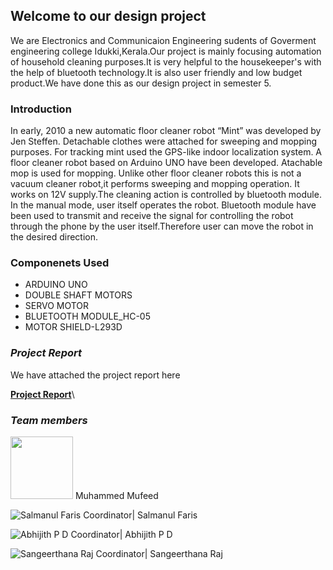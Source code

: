## Welcome to our design project
We are Electronics and Communicaion Engineering sudents of Goverment engineering college Idukki,Kerala.Our project is mainly focusing automation of household cleaning purposes.It is very helpful to the housekeeper's with the help of bluetooth technology.It is also user friendly and low budget product.We have done this as our design project in semester 5.

### Introduction

In early, 2010 a new automatic floor cleaner robot “Mint” was developed by Jen 
Steffen. Detachable clothes were attached for sweeping and mopping purposes. For 
tracking mint used the GPS-like indoor localization system.
A floor cleaner robot based on Arduino UNO have been developed. Atachable mop 
is used for mopping. Unlike other floor cleaner robots this is not a vacuum cleaner robot,it 
performs sweeping and mopping operation. It works on 12V supply.The cleaning action is 
controlled by bluetooth module.
In the manual mode, user itself operates the robot.
Bluetooth module have been used to transmit and receive the signal for controlling the 
robot through the phone by the user itself.Therefore user can move the robot in the desired direction.

### Componenets Used

 * ARDUINO UNO
 * DOUBLE SHAFT MOTORS
 * SERVO MOTOR
 * BLUETOOTH MODULE_HC-05
 * MOTOR SHIELD-L293D

### _Project Report_

We have attached the project report here

 **[Project Report](https://abhijithpd01.github.io/Project-Report/proect.pdf.pdf)**\



### _Team members_

   <img src=https://abhijithpd01.github.io/Photo/IMG-20191008-WA0382.jpg width="100" height="100">
Muhammed Mufeed

   ![Salmanul Faris Coordinator](https://abhijithpd01.github.io/Photo/Screenshot_20200809-090601.png)|
Salmanul Faris
  
 ![Abhijith P D Coordinator](https://abhijithpd01.github.io/Photo/FB_IMG_1596946663973.jpg)|
Abhijith P D
 
  ![Sangeerthana Raj Coordinator](https://abhijithpd01.github.io/Photo/Screenshot_20200809-094522.png)|
Sangeerthana Raj

